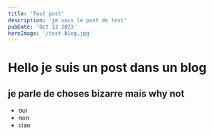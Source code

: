 ```yaml
---
title: 'Test post'
description: 'je suis le post de test'
pubDate: 'Oct 13 2023'
heroImage: '/test-blog.jpg'
---
```



# Hello je suis un post dans un blog

## je parle de choses bizarre mais why not

- oui 
- non 
- ciao